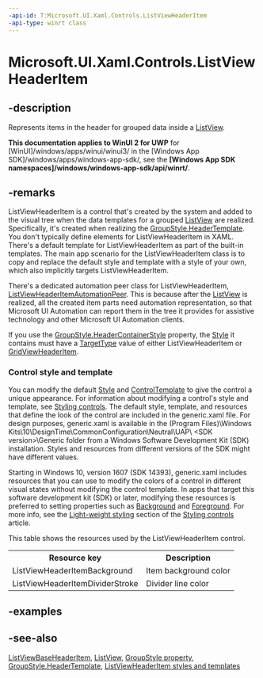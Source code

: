 ```yaml
---
-api-id: T:Microsoft.UI.Xaml.Controls.ListViewHeaderItem
-api-type: winrt class
---
```


<!-- Class syntax.
public class ListViewHeaderItem : Windows.UI.Xaml.Controls.ListViewBaseHeaderItem, Windows.UI.Xaml.Controls.IListViewHeaderItem
-->

# Microsoft.UI.Xaml.Controls.ListViewHeaderItem

## -description
Represents items in the header for grouped data inside a [ListView](listview.md).

**This documentation applies to WinUI 2 for UWP** for [WinUI]/windows/apps/winui/winui3/ in the [Windows App SDK]/windows/apps/windows-app-sdk/, see the **[Windows App SDK namespaces]/windows/windows-app-sdk/api/winrt/**.

## -remarks
ListViewHeaderItem is a control that's created by the system and added to the visual tree when the data templates for a grouped [ListView](listview.md) are realized. Specifically, it's created when realizing the [GroupStyle.HeaderTemplate](groupstyle_headertemplate.md). You don't typically define elements for ListViewHeaderItem in XAML. There's a default template for ListViewHeaderItem as part of the built-in templates. The main app scenario for the ListViewHeaderItem class is to copy and replace the default style and template with a style of your own, which also implicitly targets ListViewHeaderItem.

There's a dedicated automation peer class for ListViewHeaderItem, [ListViewHeaderItemAutomationPeer](../microsoft.ui.xaml.automation.peers/listviewheaderitemautomationpeer.md). This is because after the [ListView](listview.md) is realized, all the created item parts need automation representation, so that Microsoft UI Automation can report them in the tree it provides for assistive technology and other Microsoft UI Automation clients.

If you use the [GroupStyle.HeaderContainerStyle](groupstyle_headercontainerstyle.md) property, the [Style](../microsoft.ui.xaml/style.md) it contains must have a [TargetType](../microsoft.ui.xaml/style_targettype.md) value of either ListViewHeaderItem or [GridViewHeaderItem](gridviewheaderitem.md).

### Control style and template

You can modify the default [Style](../microsoft.ui.xaml/style.md) and [ControlTemplate](controltemplate.md) to give the control a unique appearance. For information about modifying a control's style and template, see [Styling controls](/windows/uwp/controls-and-patterns/styling-controls). The default style, template, and resources that define the look of the control are included in the generic.xaml file. For design purposes, generic.xaml is available in the \(Program Files)\Windows Kits\10\DesignTime\CommonConfiguration\Neutral\UAP\ &lt;SDK version&gt;\Generic folder from a Windows Software Development Kit (SDK) installation. Styles and resources from different versions of the SDK might have different values.

Starting in Windows 10, version 1607 (SDK 14393), generic.xaml includes resources that you can use to modify the colors of a control in different visual states without modifying the control template. In apps that target this software development kit (SDK) or later, modifying these resources is preferred to setting properties such as [Background](control_background.md) and [Foreground](control_foreground.md). For more info, see the [Light-weight styling](/windows/uwp/controls-and-patterns/styling-controls) section of the [Styling controls](/windows/uwp/controls-and-patterns/styling-controls) article.

This table shows the resources used by the ListViewHeaderItem control.

<table>
   <tr><th>Resource key</th><th>Description</th></tr>
   <tr><td>ListViewHeaderItemBackground</td><td>Item background color</td></tr>
   <tr><td>ListViewHeaderItemDividerStroke</td><td>Divider line color</td></tr>
</table>

## -examples

## -see-also
[ListViewBaseHeaderItem](listviewbaseheaderitem.md), [ListView](listview.md), [GroupStyle property](itemscontrol_groupstyle.md), [GroupStyle.HeaderTemplate](groupstyle_headertemplate.md), [ListViewHeaderItem styles and templates](/windows/apps/design/style/xaml-styles)
